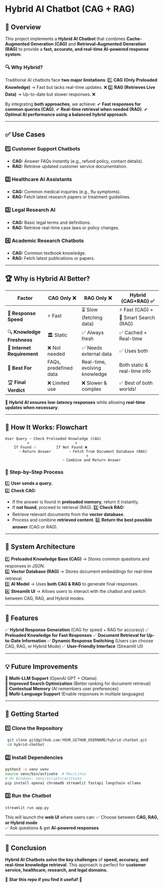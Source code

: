 # Hybrid AI Chatbot (CAG + RAG)

## 🚀 Overview
This project implements a **Hybrid AI Chatbot** that combines **Cache-Augmented Generation (CAG)** and **Retrieval-Augmented Generation (RAG)** to provide a **fast, accurate, and real-time AI-powered response system**.

### 🔍 Why Hybrid?
Traditional AI chatbots face **two major limitations**:
1️⃣ **CAG (Only Preloaded Knowledge)** → Fast but lacks real-time updates. ❌
2️⃣ **RAG (Retrieves Live Data)** → Up-to-date but slower responses. ❌

By integrating **both approaches**, we achieve:
✔ **Fast responses for common queries (CAG)**.
✔ **Real-time retrieval when needed (RAG)**.
✔ **Optimal AI performance using a balanced hybrid approach**.

---

## ✅ Use Cases
### 1️⃣ Customer Support Chatbots
- **CAG:** Answer FAQs instantly (e.g., refund policy, contact details).
- **RAG:** Retrieve updated customer service documentation.

### 2️⃣ Healthcare AI Assistants
- **CAG:** Common medical inquiries (e.g., flu symptoms).
- **RAG:** Fetch latest research papers or treatment guidelines.

### 3️⃣ Legal Research AI
- **CAG:** Basic legal terms and definitions.
- **RAG:** Retrieve real-time case laws or policy changes.

### 4️⃣ Academic Research Chatbots
- **CAG:** Common textbook knowledge.
- **RAG:** Fetch latest publications or papers.

---

## 🏆 Why is Hybrid AI Better?

| **Factor**        | **CAG Only** ❌ | **RAG Only** ❌ | **Hybrid (CAG+RAG) ✅** |
|------------------|-----------------|-----------------|-------------------------|
| 🔄 **Response Speed** | ⚡ Fast | ⏳ Slow (fetching data) | ⚡ Fast (CAG) + 🧠 Smart Search (RAG) |
| 🔍 **Knowledge Freshness** | 🏛 Static | ✅ Always fresh | ✅ Cached + Real-time |
| 📡 **Internet Requirement** | ❌ Not needed | ✅ Needs external data | ✅ Uses both |
| 🎯 **Best For** | FAQs, predefined data | Real-time, evolving knowledge | Both static & real-time info |
| 🏆 **Final Verdict** | ❌ Limited use | ❌ Slower & complex | ✅ Best of both worlds! |

📌 **Hybrid AI ensures** **low-latency responses** while allowing **real-time updates when necessary**.

---

## 📌 How It Works: Flowchart
```
User Query ➝ Check Preloaded Knowledge (CAG)  
          ⬇                     ⬇  
    If Found ✅         If Not Found ❌  
      ➝ Return Answer        ➝ Fetch from Document Database (RAG)  
                                     ⬇  
                          ➝ Combine and Return Answer  
```

### 🔄 **Step-by-Step Process**
1️⃣ **User sends a query.**  
2️⃣ **Check CAG:**
   - If the answer is found in **preloaded memory**, return it instantly.
   - If **not found**, proceed to retrieval (RAG).
3️⃣ **Check RAG:**
   - Retrieve relevant documents from the **vector database**.
   - Process and combine **retrieved content**.
4️⃣ **Return the best possible answer** (CAG or RAG).

---

## 🚀 System Architecture
1️⃣ **Preloaded Knowledge Base (CAG)** → Stores common questions and responses in JSON.  
2️⃣ **Vector Database (RAG)** → Stores document embeddings for real-time retrieval.  
3️⃣ **AI Model** → Uses **both CAG & RAG** to generate final responses.  
4️⃣ **Streamlit UI** → Allows users to interact with the chatbot and switch between CAG, RAG, and Hybrid modes.

---

## 📌 Features
✅ **Hybrid Response Generation** (CAG for speed + RAG for accuracy)
✅ **Preloaded Knowledge for Fast Responses**
✅ **Document Retrieval for Up-to-Date Information**
✅ **Dynamic Response Switching** (Users can choose CAG, RAG, or Hybrid Mode)
✅ **User-Friendly Interface** (Streamlit UI)

---

## 💡 Future Improvements
🔹 **Multi-LLM Support** (OpenAI GPT + Ollama)  
🔹 **Improved Search Optimization** (Better ranking for document retrieval)  
🔹 **Contextual Memory** (AI remembers user preferences)  
🔹 **Multi-Language Support** (Enable responses in multiple languages)  

---

## 🚀 Getting Started
### **1️⃣ Clone the Repository**
```bash
 git clone git@github.com:YOUR_GITHUB_USERNAME/hybrid-chatbot.git
 cd hybrid-chatbot
```

### **2️⃣ Install Dependencies**
```bash
python3 -m venv venv
source venv/bin/activate  # Mac/Linux
# On Windows: venv\Scripts\activate
pip install openai chromadb streamlit fastapi langchain ollama
```

### **3️⃣ Run the Chatbot**
```bash
streamlit run app.py
```

This will launch the **web UI** where users can:
✅ Choose between **CAG, RAG, or Hybrid mode**  
✅ Ask questions & get **AI-powered responses**  

---

## 📌 Conclusion
**Hybrid AI Chatbots** **solve the key challenges** of **speed, accuracy, and real-time knowledge retrieval**. This approach is perfect for **customer service, healthcare, research, and legal domains.**

📢 **Star this repo if you find it useful! 🚀**

